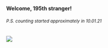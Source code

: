 #### Welcome, 195th stranger!

###### <sup>P.S. counting started approximately in 10.01.21</sup>

<img src="https://kraftwerk28.pp.ua/vcnt.png"></img>
